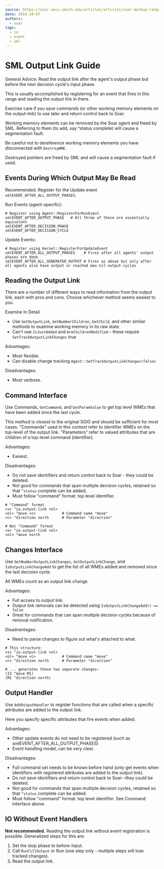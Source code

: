 ```yaml
---
source: https://soar.eecs.umich.edu/articles/articles/soar-markup-language-sml/202-sml-output-link-guide
date: 2014-10-07
authors:
  - soar
tags:
  - io
  - event
  - sml
---
```


# SML Output Link Guide

General Advice: Read the output link after the agent's output phase but before
the next decision cycle's input phase.

This is usually accomplished by registering for an event that fires in this
range and reading the output link in there.

Exercise care if you save commands (or other working memory elements on the
output-link) to use later and return control back to Soar.

Working memory elements can be removed by the Soar agent and freed by SML.
Referring to them (to add, say ^status complete) will cause a segmentation
fault.

Be careful not to dereference working memory elements you have disconnected with
`DestroyWME`.

Destroyed pointers are freed by SML and will cause a segmentation fault if used.

## Events During Which Output May Be Read

Recommended: Register for the Update event `smlEVENT_AFTER_ALL_OUTPUT_PHASES`.

Run Events (agent-specific):

```
# Register using Agent::RegisterForRunEvent
smlEVENT_AFTER_OUTPUT_PHASE   # All three of these are essentially equivalent
smlEVENT_AFTER_DECISION_PHASE
smlEVENT_AFTER_DECISION_CYCLE
```

Update Events:

```
# Register using Kernel::RegisterForUpdateEvent
smlEVENT_AFTER_ALL_OUTPUT_PHASES    # Fires after all agents' output phases are done
smlEVENT_AFTER_ALL_GENERATED_OUTPUT # Fires as above but only after all agents also have output or reached max-nil-output-cycles
```

## Reading the Output Link

There are a number of different ways to read information from the output link,
each with pros and cons. Choose whichever method seems easiest to you.

Examine In Detail

- Use `GetOutputLink`, `GetNumberChildren`, `GetChild`, and other similar
  methods to examine working memory in its raw state.
- Can't use `IsJustAdded` and `AreChildrenModified` - these require
  `SetTrackOutputLinkChanges` true

Advantages:

- Most flexible.
- Can disable change tracking `Agent::SetTrackOutputLinkChanges(false)`

Disadvantages:

- Most verbose.

## Command Interface

Use Commands, `GetCommand`, and `GetParamValue` to get top level WMEs that have been
added since the last cycle.

This method is closest to the original SGIO and should be sufficient for most
cases. "Commands" used in this context refer to identifier WMEs on the top-level
of the output link. "Parameters" refer to valued attributes that are children of
a top-level command (identifier).

Advantages:

- Easiest.

Disadvantages:

- Do not save identifiers and return control back to Soar - they could be deleted.
- Not good for commands that span multiple decision cycles, retained so that
  `^status` complete can be added.
- Must follow "command" format: top level identifier.

```Soar
# "Command" format
<s> ^io.output-link <ol>
<ol> ^move <c>            # Command name "move"
<c> ^direction north      # Parameter "direction"

# Not "Command" format
<s> ^io.output-link <ol>
<ol> ^move north
```

## Changes Interface

Use `GetNumberOutputLinkChanges`, `GetOutputLinkChange`, and `IsOutputLinkChangeAdd`
to get the list of all WMEs added and removed since the last decision cycle.

All WMEs count as an output link change.

Advantages:

- Full access to output link.
- Output link removals can be detected using `IsOutputLinkChangeAdd() == false`
- Great for commands that can span multiple decision cycles because of removal
  notification.

Disadvantages:

- Need to parse changes to figure out what's attached to what.

```Soar
# This structure:
<s> ^io.output-link <ol>
<ol> ^move <c>            # Command name "move"
<c> ^direction north      # Parameter "direction"

# ... generates these two separate changes:
(I3 ^move M1)
(M1 ^direction north)
```

## Output Handler

Use `AddOutputHandler` to register functions that are called when a specific
attributes are added to the output link.

Here you specify specific attributes that fire events when added.

Advantages:

- Other update events do not need to be registered (such as smlEVENT_AFTER_ALL_OUTPUT_PHASES)
- Event handling model, can be very clear.

Disadvantages:

- Full command set needs to be known before hand (only get events when
  identifiers with registered attributes are added to the output link).
- Do not save identifiers and return control back to Soar--they could be
  deleted.
- Not good for commands that span multiple decision cycles, retained so that
  `^status` complete can be added.
- Must follow "command" format: top level identifier. See Command Interface
  above.

## IO Without Event Handlers

**Not recommended.** Reading the output link without event registration is
possible. Generalized steps for this are:

1. Set the stop phase to before-input.
1. Call `RunTillOutput` or Run (one step only - multiple steps will lose tracked
   changes).
1. Read the output link.
